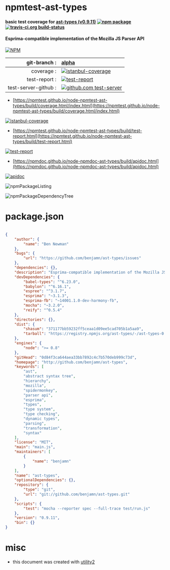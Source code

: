# npmtest-ast-types

#### basic test coverage for  [ast-types (v0.9.11)](http://github.com/benjamn/ast-types)  [![npm package](https://img.shields.io/npm/v/npmtest-ast-types.svg?style=flat-square)](https://www.npmjs.org/package/npmtest-ast-types) [![travis-ci.org build-status](https://api.travis-ci.org/npmtest/node-npmtest-ast-types.svg)](https://travis-ci.org/npmtest/node-npmtest-ast-types)

#### Esprima-compatible implementation of the Mozilla JS Parser API

[![NPM](https://nodei.co/npm/ast-types.png?downloads=true&downloadRank=true&stars=true)](https://www.npmjs.com/package/ast-types)

| git-branch : | [alpha](https://github.com/npmtest/node-npmtest-ast-types/tree/alpha)|
|--:|:--|
| coverage : | [![istanbul-coverage](https://npmtest.github.io/node-npmtest-ast-types/build/coverage.badge.svg)](https://npmtest.github.io/node-npmtest-ast-types/build/coverage.html/index.html)|
| test-report : | [![test-report](https://npmtest.github.io/node-npmtest-ast-types/build/test-report.badge.svg)](https://npmtest.github.io/node-npmtest-ast-types/build/test-report.html)|
| test-server-github : | [![github.com test-server](https://npmtest.github.io/node-npmtest-ast-types/GitHub-Mark-32px.png)](https://npmtest.github.io/node-npmtest-ast-types/build/app/index.html) | | build-artifacts : | [![build-artifacts](https://npmtest.github.io/node-npmtest-ast-types/glyphicons_144_folder_open.png)](https://github.com/npmtest/node-npmtest-ast-types/tree/gh-pages/build)|

- [https://npmtest.github.io/node-npmtest-ast-types/build/coverage.html/index.html](https://npmtest.github.io/node-npmtest-ast-types/build/coverage.html/index.html)

[![istanbul-coverage](https://npmtest.github.io/node-npmtest-ast-types/build/screenCapture.buildCi.browser.%252Ftmp%252Fbuild%252Fcoverage.lib.html.png)](https://npmtest.github.io/node-npmtest-ast-types/build/coverage.html/index.html)

- [https://npmtest.github.io/node-npmtest-ast-types/build/test-report.html](https://npmtest.github.io/node-npmtest-ast-types/build/test-report.html)

[![test-report](https://npmtest.github.io/node-npmtest-ast-types/build/screenCapture.buildCi.browser.%252Ftmp%252Fbuild%252Ftest-report.html.png)](https://npmtest.github.io/node-npmtest-ast-types/build/test-report.html)

- [https://npmdoc.github.io/node-npmdoc-ast-types/build/apidoc.html](https://npmdoc.github.io/node-npmdoc-ast-types/build/apidoc.html)

[![apidoc](https://npmdoc.github.io/node-npmdoc-ast-types/build/screenCapture.buildCi.browser.%252Ftmp%252Fbuild%252Fapidoc.html.png)](https://npmdoc.github.io/node-npmdoc-ast-types/build/apidoc.html)

![npmPackageListing](https://npmtest.github.io/node-npmtest-ast-types/build/screenCapture.npmPackageListing.svg)

![npmPackageDependencyTree](https://npmtest.github.io/node-npmtest-ast-types/build/screenCapture.npmPackageDependencyTree.svg)



# package.json

```json

{
    "author": {
        "name": "Ben Newman"
    },
    "bugs": {
        "url": "https://github.com/benjamn/ast-types/issues"
    },
    "dependencies": {},
    "description": "Esprima-compatible implementation of the Mozilla JS Parser API",
    "devDependencies": {
        "babel-types": "^6.23.0",
        "babylon": "^6.16.1",
        "espree": "^3.1.7",
        "esprima": "~3.1.3",
        "esprima-fb": "~14001.1.0-dev-harmony-fb",
        "mocha": "~3.2.0",
        "reify": "^0.5.4"
    },
    "directories": {},
    "dist": {
        "shasum": "371177bb59232ff5ceaa1d09ee5cad705b1a5aa9",
        "tarball": "https://registry.npmjs.org/ast-types/-/ast-types-0.9.11.tgz"
    },
    "engines": {
        "node": ">= 0.8"
    },
    "gitHead": "0d84f3ca644aea33bb7892c4c7b570deb999c73d",
    "homepage": "http://github.com/benjamn/ast-types",
    "keywords": [
        "ast",
        "abstract syntax tree",
        "hierarchy",
        "mozilla",
        "spidermonkey",
        "parser api",
        "esprima",
        "types",
        "type system",
        "type checking",
        "dynamic types",
        "parsing",
        "transformation",
        "syntax"
    ],
    "license": "MIT",
    "main": "main.js",
    "maintainers": [
        {
            "name": "benjamn"
        }
    ],
    "name": "ast-types",
    "optionalDependencies": {},
    "repository": {
        "type": "git",
        "url": "git://github.com/benjamn/ast-types.git"
    },
    "scripts": {
        "test": "mocha --reporter spec --full-trace test/run.js"
    },
    "version": "0.9.11",
    "bin": {}
}
```



# misc
- this document was created with [utility2](https://github.com/kaizhu256/node-utility2)
